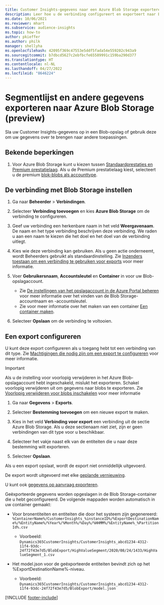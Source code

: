 ```yaml
---
title: Customer Insights-gegevens naar een Azure Blob Storage exporteren
description: Leer hoe u de verbinding configureert en exporteert naar Blob-opslag.
ms.date: 10/06/2021
ms.reviewer: mhart
ms.subservice: audience-insights
ms.topic: how-to
author: pkieffer
ms.author: philk
manager: shellyha
ms.openlocfilehash: 42095f369c47553e5ddf5fada54e559202c943a9
ms.sourcegitcommit: b7dbcd5627c2ebfbcfe65589991c159ba290d377
ms.translationtype: HT
ms.contentlocale: nl-NL
ms.lasthandoff: 04/27/2022
ms.locfileid: "8646224"
---
```

# <a name="export-segment-list-and-other-data-to-azure-blob-storage-preview"></a>Segmentlijst en andere gegevens exporteren naar Azure Blob Storage (preview)

Sla uw Customer Insights-gegevens op in een Blob-opslag of gebruik deze om uw gegevens over te brengen naar andere toepassingen.

## <a name="known-limitations"></a>Bekende beperkingen

1. Voor Azure Blob Storage kunt u kiezen tussen [Standaardprestaties en Premium prestatielaag](/azure/storage/blobs/storage-blob-performance-tiers). Als u de Premium prestatielaag kiest, selecteert u de premium [blok-blobs als accounttype](/azure/storage/common/storage-account-overview#types-of-storage-accounts).

## <a name="set-up-the-connection-to-blob-storage"></a>De verbinding met Blob Storage instellen

1. Ga naar **Beheerder** > **Verbindingen**.

1. Selecteer **Verbinding toevoegen** en kies **Azure Blob Storage** om de verbinding te configureren.

1. Geef uw verbinding een herkenbare naam in het veld **Weergavenaam**. De naam en het type verbinding beschrijven deze verbinding. We raden u aan een naam te kiezen die het doel en het doel van de verbinding uitlegt.

1. Kies wie deze verbinding kan gebruiken. Als u geen actie onderneemt, wordt Beheerders gebruikt als standaardinstelling. Zie [Inzenders toestaan om een verbinding te gebruiken voor exports](connections.md#allow-contributors-to-use-a-connection-for-exports) voor meer informatie.

1. Voer **Gebruikersnaam**, **Accountsleutel** en **Container** in voor uw Blob-opslagaccount.
    - Zie [De instellingen van het opslagaccount in de Azure Portal beheren](/azure/storage/common/storage-account-manage) voor meer informatie over het vinden van de Blob Storage-accountnaam en -accountsleutel.
    - Zie voor meer informatie over het maken van een container [Een container maken](/azure/storage/blobs/storage-quickstart-blobs-portal#create-a-container).

1. Selecteer **Opslaan** om de verbinding te voltooien. 

## <a name="configure-an-export"></a>Een export configureren

U kunt deze export configureren als u toegang hebt tot een verbinding van dit type. Zie [Machtigingen die nodig zijn om een export te configureren](export-destinations.md#set-up-a-new-export) voor meer informatie.

> [!IMPORTANT]
> Als u de instelling voor voorlopig verwijderen in het Azure Blob-opslagaccount hebt ingeschakeld, mislukt het exporteren. Schakel voorlopig verwijderen uit om gegevens naar blobs te exporteren. Zie [Voorlopig verwijderen voor blobs inschakelen](/azure/storage/blobs/soft-delete-blob-enable.md) voor meer informatie

1. Ga naar **Gegevens** > **Exports**.

1. Selecteer **Bestemming toevoegen** om een nieuwe export te maken.

1. Kies in het veld **Verbinding voor export** een verbinding uit de sectie Azure Blob Storage. Als u deze sectienaam niet ziet, zijn er geen verbindingen van dit type voor u beschikbaar.

1. Selecteer het vakje naast elk van de entiteiten die u naar deze bestemming wilt exporteren.

1. Selecteer **Opslaan**.

Als u een export opslaat, wordt de export niet onmiddellijk uitgevoerd.

De export wordt uitgevoerd met elke [geplande vernieuwing](system.md#schedule-tab).     

U kunt ook [gegevens op aanvraag exporteren](export-destinations.md#run-exports-on-demand). 

Geëxporteerde gegevens worden opgeslagen in de Blob Storage-container die u hebt geconfigureerd. De volgende mappaden worden automatisch in uw container gemaakt:

- Voor bronentiteiten en entiteiten die door het systeem zijn gegenereerd:  
  `%ContainerName%/CustomerInsights_%instanceID%/%ExportDestinationName%/%EntityName%/%Year%/%Month%/%Day%/%HHMM%/%EntityName%_%PartitionId%.csv`  
  - Voorbeeld: `Dynamics365CustomerInsights/CustomerInsights_abcd1234-4312-11f4-93dc-24f72f43e7d5/BlobExport/HighValueSegment/2020/08/24/1433/HighValueSegment_1.csv`
 
- Het model.json voor de geëxporteerde entiteiten bevindt zich op het %ExportDestinationName%-niveau.  
  - Voorbeeld: `Dynamics365CustomerInsights/CustomerInsights_abcd1234-4312-11f4-93dc-24f72f43e7d5/BlobExport/model.json`

[!INCLUDE [footer-include](includes/footer-banner.md)]
